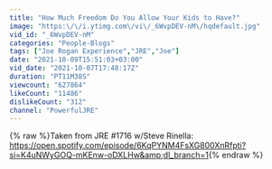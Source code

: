 ```yaml
---
title: "How Much Freedom Do You Allow Your Kids to Have?"
image: "https:\/\/i.ytimg.com\/vi\/_6WvpDEV-nM\/hqdefault.jpg"
vid_id: "_6WvpDEV-nM"
categories: "People-Blogs"
tags: ["Joe Rogan Experience","JRE","Joe"]
date: "2021-10-09T15:51:03+03:00"
vid_date: "2021-10-07T17:48:17Z"
duration: "PT11M38S"
viewcount: "627864"
likeCount: "11486"
dislikeCount: "312"
channel: "PowerfulJRE"
---
```

{% raw %}Taken from JRE #1716 w/Steve Rinella:<br /><a rel="nofollow" target="blank" href="https://open.spotify.com/episode/6KqPYNM4FsXG800XnRfpti?si=K4uNWyGOQ-mKEnw-oDXLHw&amp;dl_branch=1">https://open.spotify.com/episode/6KqPYNM4FsXG800XnRfpti?si=K4uNWyGOQ-mKEnw-oDXLHw&amp;dl_branch=1</a>{% endraw %}
